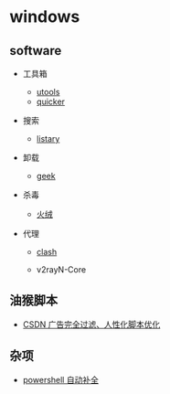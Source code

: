 # windows

## software

- 工具箱

  - [utools](https://u.tools/)
  - [quicker](https://getquicker.net/)

- 搜索

  - [listary](https://www.listary.com/)

- 卸载

  - [geek](https://geekuninstaller.com/)

- 杀毒

  - [火绒](https://www.huorong.cn/)

- 代理

  - [clash](https://github.com/Fndroid/clash_for_windows_pkg/releases)

  - v2rayN-Core

## 油猴脚本

- [CSDN 广告完全过滤、人性化脚本优化](https://greasyfork.org/zh-CN/scripts/378351-%E6%8C%81%E7%BB%AD%E6%9B%B4%E6%96%B0-csdn%E5%B9%BF%E5%91%8A%E5%AE%8C%E5%85%A8%E8%BF%87%E6%BB%A4-%E4%BA%BA%E6%80%A7%E5%8C%96%E8%84%9A%E6%9C%AC%E4%BC%98%E5%8C%96-%E4%B8%8D%E7%94%A8%E5%86%8D%E7%99%BB%E5%BD%95%E4%BA%86-%E8%AE%A9%E4%BD%A0%E4%BD%93%E9%AA%8C%E4%BB%A4%E4%BA%BA%E6%83%8A%E5%96%9C%E7%9A%84%E5%B4%AD%E6%96%B0csdn)

## 杂项

- [powershell 自动补全](https://blog.csdn.net/gjmjack/article/details/117856168)
